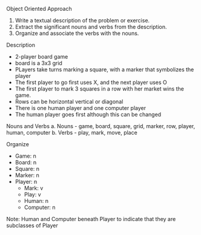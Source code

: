 Object Oriented Approach
1. Write a textual description of the problem or exercise.
2. Extract the significant nouns and verbs from the description.
3. Organize and associate the verbs with the nouns.

Description
- 2-player board game
- board is a 3x3 grid
- PLayers take turns marking a square, with a marker that symbolizes the player
- The first player to go first uses X, and the next player uses O
- The first player to mark 3 squares in a row with her market wins the game.
- Rows can be horizontal vertical or diagonal
- There is one human player and one computer player
- The human player goes first although this can be changed

Nouns and Verbs
a. Nouns - game, board, square, grid, marker, row, player, human, computer
b. Verbs - play, mark, move, place

Organize
- Game: n
- Board: n
- Square: n
- Marker: n
- Player: n
  - Mark: v
  - Play: v
  - Human: n
  - Computer: n
  
Note: Human and Computer beneath Player to indicate that they are subclasses of Player

